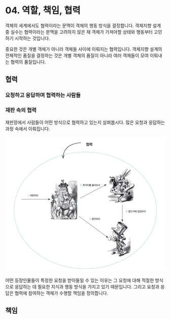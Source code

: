 # 04. 역할, 책임, 협력

객체의 세계에서도 협력이라는 문맥이 객체의 행동 방식을 결정합니다.
객체지향 설계 중 실수는 협력이라는 문맥을 고려하지 않은 채 객체가 가져야할 상태와 행동부터 고민하기 시작하는 것입니다.

중요한 것은 개별 객체가 아니라 객체들 사이에 이뤄지는 협력입니다.
객체지향 설계의 전체적인 품질을 결정하는 것은 개별 객체의 품질이 아니라 여러 객체들이 모여 이뤄내는 협력의 품질입니다.



## 협력

### 요청하고 응답하며 협력하는 사람들

### 재판 속의 협력

재판장에서 사람들이 어떤 방식으로 협력하고 있는지 살펴봅시다.
많은 요청과 응답하는 과정 속에서 이뤄집니다.

![image-20211124223153553](images/cooperation_in_trial.png)

어떤 등장인물들이 특정한 요청을 받아들일 수 있는 이유는 그 요청에 대해 적절한 방식으로 응답하는 데 필요한 지식과 행동 방식을 가지고 있기 때문입니다.
그리고 요청과 응답은 협력에 참여하는 객체가 수행할 책임을 정의합니다.



## 책임
